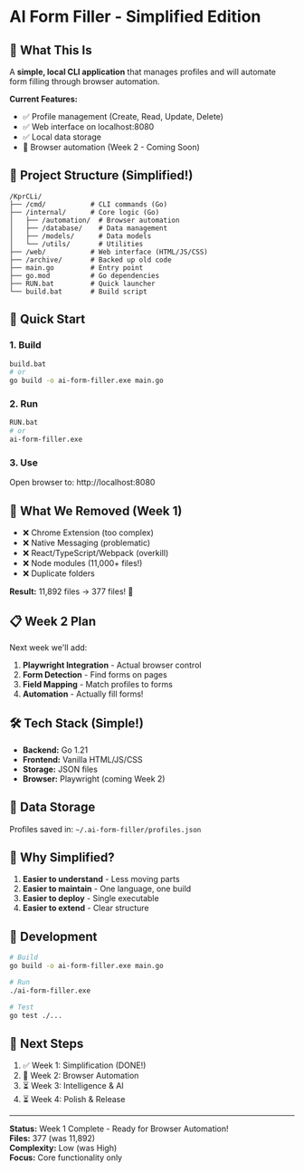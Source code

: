 # AI Form Filler - Simplified Edition

## 🎯 What This Is

A **simple, local CLI application** that manages profiles and will automate form filling through browser automation.

**Current Features:**
- ✅ Profile management (Create, Read, Update, Delete)
- ✅ Web interface on localhost:8080
- ✅ Local data storage
- 🔄 Browser automation (Week 2 - Coming Soon)

## 📁 Project Structure (Simplified!)

```
/KprCLi/
├── /cmd/           # CLI commands (Go)
├── /internal/      # Core logic (Go)
│   ├── /automation/  # Browser automation
│   ├── /database/    # Data management
│   ├── /models/      # Data models
│   └── /utils/       # Utilities
├── /web/           # Web interface (HTML/JS/CSS)
├── /archive/       # Backed up old code
├── main.go         # Entry point
├── go.mod          # Go dependencies
├── RUN.bat         # Quick launcher
└── build.bat       # Build script
```

## 🚀 Quick Start

### 1. Build
```bash
build.bat
# or
go build -o ai-form-filler.exe main.go
```

### 2. Run
```bash
RUN.bat
# or
ai-form-filler.exe
```

### 3. Use
Open browser to: http://localhost:8080

## 🧹 What We Removed (Week 1)

- ❌ Chrome Extension (too complex)
- ❌ Native Messaging (problematic)
- ❌ React/TypeScript/Webpack (overkill)
- ❌ Node modules (11,000+ files!)
- ❌ Duplicate folders

**Result:** 11,892 files → 377 files! 🎉

## 📋 Week 2 Plan

Next week we'll add:
1. **Playwright Integration** - Actual browser control
2. **Form Detection** - Find forms on pages
3. **Field Mapping** - Match profiles to forms
4. **Automation** - Actually fill forms!

## 🛠️ Tech Stack (Simple!)

- **Backend:** Go 1.21
- **Frontend:** Vanilla HTML/JS/CSS
- **Storage:** JSON files
- **Browser:** Playwright (coming Week 2)

## 📂 Data Storage

Profiles saved in: `~/.ai-form-filler/profiles.json`

## 🎯 Why Simplified?

1. **Easier to understand** - Less moving parts
2. **Easier to maintain** - One language, one build
3. **Easier to deploy** - Single executable
4. **Easier to extend** - Clear structure

## 📝 Development

```bash
# Build
go build -o ai-form-filler.exe main.go

# Run
./ai-form-filler.exe

# Test
go test ./...
```

## 🚀 Next Steps

1. ✅ Week 1: Simplification (DONE!)
2. 🔄 Week 2: Browser Automation
3. ⏳ Week 3: Intelligence & AI
4. ⏳ Week 4: Polish & Release

---

**Status:** Week 1 Complete - Ready for Browser Automation!  
**Files:** 377 (was 11,892)  
**Complexity:** Low (was High)  
**Focus:** Core functionality only
